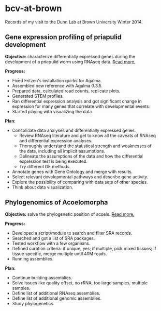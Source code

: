 bcv-at-brown
============

Records of my visit to the Dunn Lab at Brown University Winter 2014.

Gene expression profiling of priapulid development
--------------------------------------------------

**Objective:** characterize differentially expressed genes during the
development of a priapulid worm using RNAseq data. [Read
more.](priapulid_profiling/description.md)

**Progress:**
- Fixed Fritzen's installation quirks for Agalma.
- Assembled new reference with Agalma 0.3.5.
- Prepared data, calculated read counts, replicate plots.
- Generated STEM profiles.
- Ran differential expression analysis and got significant change in expression
  for many genes that correlate with developmental events.
- Started playing with visualizing the data.

**Plan:**
- Consolidate data analyses and differentially expressed genes.
    - Review RNAseq literature and get to know all the caveats of RNAseq and
      differential expression analyses.
    - Thoroughly understand the statistical strength and weaknesses of the data,
      including all implicit assumptions.
    - Delineate the assumptions of the data and how the differential expression test
      is being executed.
    - Try different DE methods.
- Annotate genes with Gene Ontology and merge with results.
- Select relevant developmental pathways and describe gene activity.
- Explore the possibility of comparing with data sets of other species.
- Think about data visualization.

Phylogenomics of Acoelomorpha
-----------------------------

**Objective:** solve the phylogenetic position of acoels. [Read
more.](acoel_phylogenomics/description.md)

**Progress:**
- Developed a script/module to search and filter SRA records.
- Searched and got a list of SRA packages.
- Tested workflow with a few organisms.
- Defined curation criteria: if unique, yes; if multiple, pick mixed tissues; if
  tissue specific, merge multiple until 40M reads.
- Running assemblies.

**Plan:**
- Continue building assemblies.
- Solve issues like quality offset, no rRNA, too large samples, multiple
  samples.
- Define list of additional RNAseq assemblies.
- Define list of additional genomic assemblies.
- Study phylogenetics.
